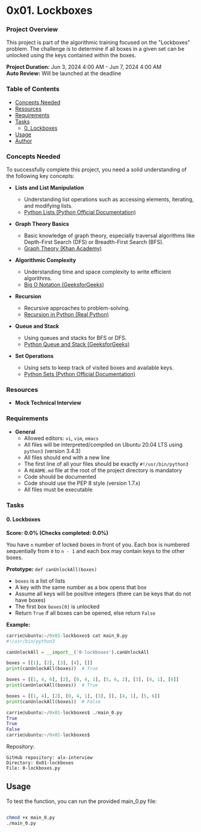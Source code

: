 # 0x01. Lockboxes

### Project Overview

This project is part of the algorithmic training focused on the "Lockboxes" problem. The challenge is to determine if all boxes in a given set can be unlocked using the keys contained within the boxes.

**Project Duration:** Jun 3, 2024 4:00 AM - Jun 7, 2024 4:00 AM  
**Auto Review:** Will be launched at the deadline

### Table of Contents

- [Concepts Needed](#concepts-needed)
- [Resources](#resources)
- [Requirements](#requirements)
- [Tasks](#tasks)
  - [0. Lockboxes](#0-lockboxes)
- [Usage](#usage)
- [Author](#author)

### Concepts Needed

To successfully complete this project, you need a solid understanding of the following key concepts:

- **Lists and List Manipulation**
  - Understanding list operations such as accessing elements, iterating, and modifying lists.
  - [Python Lists (Python Official Documentation)](https://docs.python.org/3/tutorial/datastructures.html)

- **Graph Theory Basics**
  - Basic knowledge of graph theory, especially traversal algorithms like Depth-First Search (DFS) or Breadth-First Search (BFS).
  - [Graph Theory (Khan Academy)](https://www.khanacademy.org/computing/computer-science/algorithms#graph-representation)

- **Algorithmic Complexity**
  - Understanding time and space complexity to write efficient algorithms.
  - [Big O Notation (GeeksforGeeks)](https://www.geeksforgeeks.org/analysis-of-algorithms-set-1-asymptotic-analysis/)

- **Recursion**
  - Recursive approaches to problem-solving.
  - [Recursion in Python (Real Python)](https://realpython.com/python-recursion/)

- **Queue and Stack**
  - Using queues and stacks for BFS or DFS.
  - [Python Queue and Stack (GeeksforGeeks)](https://www.geeksforgeeks.org/queue-in-python/)

- **Set Operations**
  - Using sets to keep track of visited boxes and available keys.
  - [Python Sets (Python Official Documentation)](https://docs.python.org/3/tutorial/datastructures.html#sets)

### Resources

- **Mock Technical Interview**

### Requirements

- **General**
  - Allowed editors: `vi`, `vim`, `emacs`
  - All files will be interpreted/compiled on Ubuntu 20.04 LTS using `python3` (version 3.4.3)
  - All files should end with a new line
  - The first line of all your files should be exactly `#!/usr/bin/python3`
  - A `README.md` file at the root of the project directory is mandatory
  - Code should be documented
  - Code should use the PEP 8 style (version 1.7.x)
  - All files must be executable

### Tasks

#### 0. Lockboxes

**Score: 0.0% (Checks completed: 0.0%)**

You have `n` number of locked boxes in front of you. Each box is numbered sequentially from `0` to `n - 1` and each box may contain keys to the other boxes.

**Prototype:** `def canUnlockAll(boxes)`  
- `boxes` is a list of lists
- A key with the same number as a box opens that box
- Assume all keys will be positive integers (there can be keys that do not have boxes)
- The first box `boxes[0]` is unlocked
- Return `True` if all boxes can be opened, else return `False`

**Example:**

```python
carrie@ubuntu:~/0x01-lockboxes$ cat main_0.py
#!/usr/bin/python3

canUnlockAll = __import__('0-lockboxes').canUnlockAll

boxes = [[1], [2], [3], [4], []]
print(canUnlockAll(boxes))  # True

boxes = [[1, 4, 6], [2], [0, 4, 1], [5, 6, 2], [3], [4, 1], [6]]
print(canUnlockAll(boxes))  # True

boxes = [[1, 4], [2], [0, 4, 1], [3], [], [4, 1], [5, 6]]
print(canUnlockAll(boxes))  # False

carrie@ubuntu:~/0x01-lockboxes$ ./main_0.py
True
True
False
carrie@ubuntu:~/0x01-lockboxes$
```

Repository:

    GitHub repository: alx-interview
    Directory: 0x01-lockboxes
    File: 0-lockboxes.py


## Usage

To test the function, you can run the provided main_0.py file:

```sh

chmod +x main_0.py
./main_0.py
```

